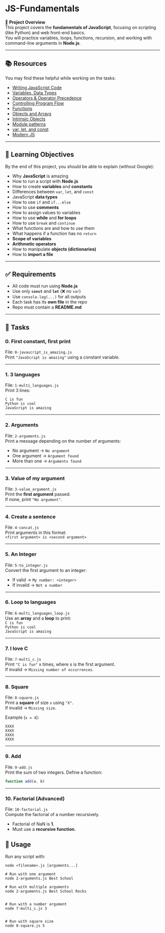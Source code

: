 # JS-Fundamentals

📌 **Project Overview**  
This project covers the **fundamentals of JavaScript**, focusing on scripting (like Python) and web front-end basics.  
You will practice variables, loops, functions, recursion, and working with command-line arguments in **Node.js**.

---

## 📚 Resources
You may find these helpful while working on the tasks:

- [Writing JavaScript Code](https://developer.mozilla.org/en-US/docs/Web/JavaScript/Guide/Grammar_and_types)  
- [Variables, Data Types](https://developer.mozilla.org/en-US/docs/Web/JavaScript/Data_structures)  
- [Operators & Operator Precedence](https://developer.mozilla.org/en-US/docs/Web/JavaScript/Reference/Operators/Operator_Precedence)  
- [Controlling Program Flow](https://developer.mozilla.org/en-US/docs/Learn/JavaScript/Building_blocks/conditionals)  
- [Functions](https://developer.mozilla.org/en-US/docs/Web/JavaScript/Guide/Functions)  
- [Objects and Arrays](https://developer.mozilla.org/en-US/docs/Learn/JavaScript/Objects)  
- [Intrinsic Objects](https://developer.mozilla.org/en-US/docs/Web/JavaScript/Reference/Global_Objects)  
- [Module patterns](https://developer.mozilla.org/en-US/docs/Web/JavaScript/Guide/Modules)  
- [var, let, and const](https://developer.mozilla.org/en-US/docs/Web/JavaScript/Reference/Statements/let)  
- [Modern JS](https://javascript.info/)  

---

## 🎯 Learning Objectives
By the end of this project, you should be able to explain (without Google):

- Why **JavaScript** is amazing  
- How to run a script with **Node.js**  
- How to create **variables** and **constants**  
- Differences between `var`, `let`, and `const`  
- JavaScript **data types**  
- How to use `if` and `if...else`  
- How to use **comments**  
- How to assign values to variables  
- How to use **while** and **for loops**  
- How to use `break` and `continue`  
- What functions are and how to use them  
- What happens if a function has no `return`  
- **Scope of variables**  
- **Arithmetic operators**  
- How to manipulate **objects (dictionaries)**  
- How to **import a file**  

---

## ✅ Requirements
- All code must run using **Node.js**  
- Use only **`const`** and **`let`** (❌ no `var`)  
- Use `console.log(...)` for all outputs  
- Each task has its **own file** in the repo  
- Repo must contain a **README.md**  

---

## 📝 Tasks

### 0. First constant, first print
File: `0-javascript_is_amazing.js`  
Print `"JavaScript is amazing"` using a constant variable.

---

### 1. 3 languages
File: `1-multi_languages.js`  
Print 3 lines:
  
`C is fun`\
`Python is cool`\
`JavaScript is amazing`

---

### 2. Arguments
File: `2-arguments.js`  
Print a message depending on the number of arguments:  
- No argument → `No argument`  
- One argument → `Argument found`  
- More than one → `Arguments found`

---

### 3. Value of my argument
File: `3-value_argument.js`  
Print the **first argument** passed.  
If none, print `"No argument"`.

---

### 4. Create a sentence
File: `4-concat.js`  
Print arguments in this format:  
`<first argument> is <second argument>`

---

### 5. An Integer
File: `5-to_integer.js`  
Convert the first argument to an integer:  
- If valid → `My number: <integer>`  
- If invalid → `Not a number`  

---

### 6. Loop to languages
File: `6-multi_languages_loop.js`  
Use an **array** and a **loop** to print:  
`C is fun`\
`Python is cool`\
`JavaScript is amazing`


---

### 7. I love C
File: `7-multi_c.js`  
Print `"C is fun"` x times, where x is the first argument.  
If invalid → `Missing number of occurrences`.

---

### 8. Square
File: `8-square.js`  
Print a **square** of size `x` using `"X"`.  
If invalid → `Missing size`.  

Example (`x = 4`):  
```
XXXX
XXXX
XXXX
XXXX
```


---

### 9. Add
File: `9-add.js`  
Print the sum of two integers. Define a function:  
```js
function add(a, b)
```
---
### 10. Factorial (Advanced)

File: `10-factorial.js`\
Compute the factorial of a number recursively.

* Factorial of NaN is **1**.
* Must use a **recursive function.**


## 🚀 Usage

Run any script with:


`node <filename>.js [arguments...]`

```
# Run with one argument
node 2-arguments.js Best School

# Run with multiple arguments
node 2-arguments.js Best School Rocks


# Run with a number argument
node 7-multi_c.js 3


# Run with square size
node 8-square.js 5

```